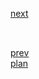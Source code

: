 <a href="03.md">next</a>

<h2></h2>

<div>
</div>


<br/>
<a href="01.md">prev</a>
<br/>
<a href="00.md">plan</a>
